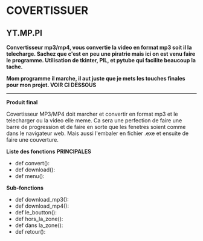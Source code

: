# COVERTISSUER


## YT.MP.PI

**Convertisseur mp3/mp4, vous convertie la video en format mp3 soit il la telecharge. Sachez que c'est en peu une piratrie mais ici on est venu faire le programme. Utilisation de tkinter, PIL, et pytube qui facilite beaucoup la tache.**

**Mom programme il marche, il aut juste que je mets les touches finales pour mon projet. VOIR CI DESSOUS**
_____________________________________________________________________________________________________________________________________________________________________

**Produit final**

Covertisseur MP3/MP4 doit marcher et convertir en format mp3 et le telecharger ou la video elle meme. Ca sera une perfection de faire une barre de progression et de
faire en sorte que les fenetres soient comme dans le navigateur web. Mais aussi l'embaler en fichier .exe et ensuite de faire une couverture.



**Liste des fonctions**
**PRINCIPALES**
- def convert():
- def download():  
- def menu(): 


**Sub-fonctions**
- def download_mp3():
- def download_mp4():
- def le_boutton():
- def hors_la_zone():
- def dans la_zone():
- def retour():
